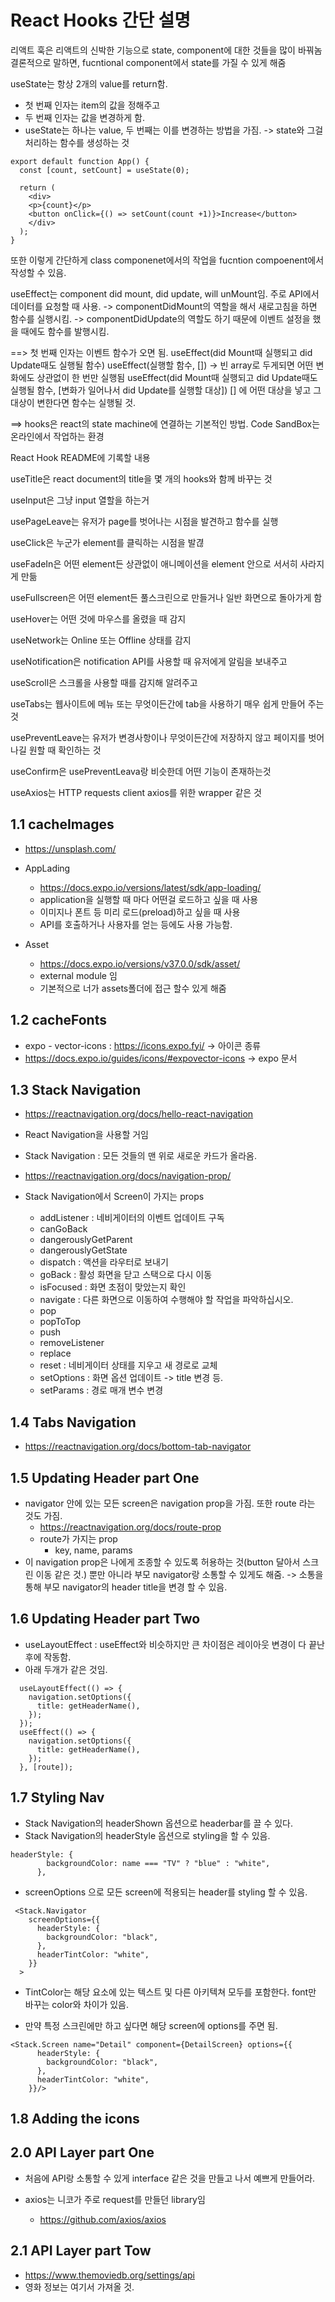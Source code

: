 # React Hooks 간단 설명

리액트 훅은 리액트의 신박한 기능으로 state, component에 대한 것들을 많이 바꿔놈
결론적으로 말하면, fucntional component에서 state를 가질 수 있게 해줌

useState는 항상 2개의 value를 return함.

- 첫 번째 인자는 item의 값을 정해주고
- 두 번째 인자는 값을 변경하게 함.
- useState는 하나는 value, 두 번째는 이를 변경하는 방법을 가짐. -> state와 그걸 처리하는 함수를 생성하는 것

```
export default function App() {
  const [count, setCount] = useState(0);

  return (
    <div>
    <p>{count}</p>
    <button onClick={() => setCount(count +1)}>Increase</button>
    </div>
  );
}
```

또한 이렇게 간단하게 class componenet에서의 작업을 fucntion compoenent에서 작성할 수 있음.

useEffect는 component did mount, did update, will unMount임. 주로 API에서 데이터를 요청할 때 사용.
-> componentDidMount의 역할을 해서 새로고침을 하면 함수를 실행시킴.
-> componentDidUpdate의 역할도 하기 때문에 이벤트 설정을 했을 때에도 함수를 발행시킴.

==> 첫 번째 인자는 이벤트 함수가 오면 됨.
useEffect(did Mount때 실행되고 did Update때도 실행될 함수)
useEffect(실행할 함수, []) -> 빈 array로 두게되면 어떤 변화에도 상관없이 한 번만 실행됨
useEffect(did Mount때 실행되고 did Update때도 실행될 함수, [변화가 일어나서 did Update를 실행할 대상])
[] 에 어떤 대상을 넣고 그 대상이 변한다면 함수는 실행될 것.

==> hooks은 react의 state machine에 연결하는 기본적인 방법.
Code SandBox는 온라인에서 작업하는 환경

React Hook README에 기록할 내용

useTitle은 react document의 title을 몇 개의 hooks와 함께 바꾸는 것

useInput은 그냥 input 열할을 하는거

usePageLeave는 유저가 page를 벗어나는 시점을 발견하고 함수를 실행

useClick은 누군가 element를 클릭하는 시점을 발겮

useFadeIn은 어떤 element든 상관없이 애니메이션을 element 안으로 서서히 사라지게 만듦

useFullscreen은 어떤 element든 풀스크린으로 만들거나 일반 화면으로 돌아가게 함

useHover는 어떤 것에 마우스를 올렸을 때 감지

useNetwork는 Online 또는 Offline 상태를 감지

useNotification은 notification API를 사용할 때 유저에게 알림을 보내주고

useScroll은 스크롤을 사용할 때를 감지해 알려주고

useTabs는 웹사이트에 메뉴 또는 무엇이든간에 tab을 사용하기 매우 쉽게 만들어 주는 것

usePreventLeave는 유저가 변경사항이나 무엇이든간에 저장하지 않고 페이지를 벗어나길 원할 때 확인하는 것

useConfirm은 usePreventLeava랑 비슷한데 어떤 기능이 존재하는것

useAxios는 HTTP requests client axios를 위한 wrapper 같은 것

## 1.1 cacheImages

- https://unsplash.com/

- AppLading

  - https://docs.expo.io/versions/latest/sdk/app-loading/
  - application을 실행할 때 마다 어떤걸 로드하고 싶을 때 사용
  - 이미지나 폰트 등 미리 로드(preload)하고 싶을 때 사용
  - API를 호출하거나 사용자를 얻는 등에도 사용 가능함.

- Asset
  - https://docs.expo.io/versions/v37.0.0/sdk/asset/
  - external module 임
  - 기본적으로 너가 assets폴더에 접근 할수 있게 해줌

## 1.2 cacheFonts

- expo - vector-icons : https://icons.expo.fyi/ -> 아이콘 종류
- https://docs.expo.io/guides/icons/#expovector-icons -> expo 문서

## 1.3 Stack Navigation

- https://reactnavigation.org/docs/hello-react-navigation
- React Navigation을 사용할 거임

- Stack Navigation : 모든 것들의 맨 위로 새로운 카드가 올라옴.

- https://reactnavigation.org/docs/navigation-prop/
- Stack Navigation에서 Screen이 가지는 props
  - addListener : 네비게이터의 이벤트 업데이트 구독
  - canGoBack
  - dangerouslyGetParent
  - dangerouslyGetState
  - dispatch : 액션을 라우터로 보내기
  - goBack : 활성 화면을 닫고 스택으로 다시 이동
  - isFocused : 화면 초점이 맞았는지 확인
  - navigate : 다른 화면으로 이동하여 수행해야 할 작업을 파악하십시오.
  - pop
  - popToTop
  - push
  - removeListener
  - replace
  - reset : 네비게이터 상태를 지우고 새 경로로 교체
  - setOptions : 화면 옵션 업데이트 -> title 변경 등.
  - setParams : 경로 매개 변수 변경

## 1.4 Tabs Navigation

- https://reactnavigation.org/docs/bottom-tab-navigator

## 1.5 Updating Header part One

- navigator 안에 있는 모든 screen은 navigation prop을 가짐. 또한 route 라는 것도 가짐.
  - https://reactnavigation.org/docs/route-prop
  - route가 가지는 prop
    - key, name, params
- 이 navigation prop은 나에게 조종할 수 있도록 허용하는 것(button 달아서 스크린 이동 같은 것.) 뿐만 아니라 부모 navigator랑 소통할 수 있게도 해줌. -> 소통을 통해 부모 navigator의 header title을 변경 할 수 있음.

## 1.6 Updating Header part Two

- useLayoutEffect : useEffect와 비슷하지만 큰 차이점은 레이아웃 변경이 다 끝난후에 작동함.
- 아래 두개가 같은 것임.

```
  useLayoutEffect(() => {
    navigation.setOptions({
      title: getHeaderName(),
    });
  });
  useEffect(() => {
    navigation.setOptions({
      title: getHeaderName(),
    });
  }, [route]);
```

## 1.7 Styling Nav

- Stack Navigation의 headerShown 옵션으로 headerbar를 끌 수 있다.
- Stack Navigation의 headerStyle 옵션으로 styling을 할 수 있음.

```
headerStyle: {
        backgroundColor: name === "TV" ? "blue" : "white",
      },
```

- screenOptions 으로 모든 screen에 적용되는 header를 styling 할 수 있음.

```
 <Stack.Navigator
    screenOptions={{
      headerStyle: {
        backgroundColor: "black",
      },
      headerTintColor: "white",
    }}
  >
```

- TintColor는 해당 요소에 있는 텍스트 및 다른 아키텍쳐 모두를 포함한다. font만 바꾸는 color와 차이가 있음.

- 만약 특정 스크린에만 하고 싶다면 해당 screen에 options를 주면 됨.

```
<Stack.Screen name="Detail" component={DetailScreen} options={{
      headerStyle: {
        backgroundColor: "black",
      },
      headerTintColor: "white",
    }}/>
```

## 1.8 Adding the icons

## 2.0 API Layer part One

- 처음에 API랑 소통할 수 있게 interface 같은 것을 만들고 나서 예쁘게 만들어라.

- axios는 니코가 주로 request를 만들던 library임
  - https://github.com/axios/axios

## 2.1 API Layer part Tow

- https://www.themoviedb.org/settings/api
- 영화 정보는 여기서 가져올 것.
